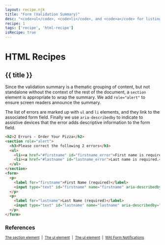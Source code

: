 ```yaml
---
layout: recipe.njk
title: "Form (Validation Summary)"
desc: "<code>ul</code>, <code>li</code>, and <code>a</code> for listing and linking validation errors."
recipe: 1
tags: ['recipe', 'html-recipe']
isRecipe: true
---
```

# HTML Recipes

## {{ title }}

Since the validation summary is a thematic grouping of content, but not standalone without the context of the rest of the document, a ```section``` element is appropriate to wrap the summary. We add ```role="alert"``` to ensure screen readers announce the summary.

The list of errors are marked up with ```ul``` and ```li``` elements, and they link to the associated form field. Finally we use ```aria-describedby``` to indicate to assistive devices that the error adds descriptive information to the form field.

```html
<h2>2 Errors - Order Your Pizza</h2>
<section role="alert">
  <h3>Please correct the following 2 errors</h3>
  <ul>
    <li><a href="#firstname" id="firstname_error">First name is required.</a></li>
    <li><a href="#lastname" id="lastname_error">Last name is required.</a></li>
  </ul>
</section>
<form>
  <p>
    <label for="firstname">First Name (required)</label>
    <input type="text" id="firstname" name="firstname" aria-describedby="firstname_error" />
  </p>
  <p>
    <label for="lastname">Last Name (required)</label>
    <input type="text" id="lastname" name="lastname" aria-describedby="lastname_error" />
  </p>
</form>
```

<small>
    <h2>References</h2>
    <a href="https://html.spec.whatwg.org/multipage/sections.html#the-section-element">The section element</a>
    &nbsp;|&nbsp;
    <a href="https://html.spec.whatwg.org/multipage/grouping-content.html#the-ul-element">The ul element</a>
    &nbsp;|&nbsp;
    <a href="https://html.spec.whatwg.org/multipage/grouping-content.html#the-li-element">The ul element</a>
    &nbsp;|&nbsp;
    <a href="https://www.w3.org/WAI/tutorials/forms/notifications/">WAI Form Notifications</a>
</small>